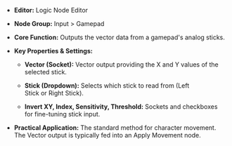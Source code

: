 - **Editor:** Logic Node Editor
    
- **Node Group:** Input > Gamepad
    
- **Core Function:** Outputs the vector data from a gamepad's analog sticks.
    
- **Key Properties & Settings:**
    
    - **Vector (Socket):** Vector output providing the X and Y values of the selected stick.
        
    - **Stick (Dropdown):** Selects which stick to read from (Left Stick or Right Stick).
        
    - **Invert XY, Index, Sensitivity, Threshold:** Sockets and checkboxes for fine-tuning stick input.
        
- **Practical Application:** The standard method for character movement. The Vector output is typically fed into an Apply Movement node.